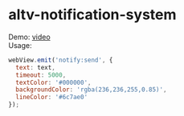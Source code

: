 # altv-notification-system  
Demo: [video](https://streamable.com/zs19h)  
Usage:  
```js
webView.emit('notify:send', {
  text: text,
  timeout: 5000,
  textColor: '#000000',
  backgroundColor: 'rgba(236,236,255,0.85)',
  lineColor: '#6c7ae0'
});
```